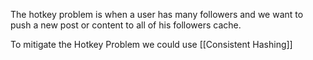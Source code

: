 The hotkey problem is when a user has many followers and we want to push a new post or content to all of his followers cache.

To mitigate the Hotkey Problem we could use [[Consistent Hashing]]